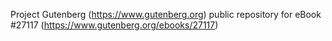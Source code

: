 Project Gutenberg (https://www.gutenberg.org) public repository for eBook #27117 (https://www.gutenberg.org/ebooks/27117)
